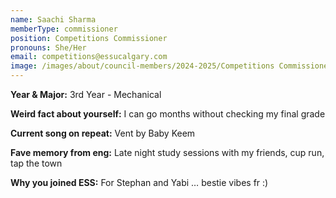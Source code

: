 ```yaml
---
name: Saachi Sharma
memberType: commissioner
position: Competitions Commissioner
pronouns: She/Her
email: competitions@essucalgary.com
image: /images/about/council-members/2024-2025/Competitions Commissioner 1.jpg
---
```


**Year & Major:** 3rd Year - Mechanical

**Weird fact about yourself:** I can go months without checking my final grade

**Current song on repeat:** Vent by Baby Keem

**Fave memory from eng:** Late night study sessions with my friends, cup run, tap the town

**Why you joined ESS:** For Stephan and Yabi … bestie vibes fr :)
